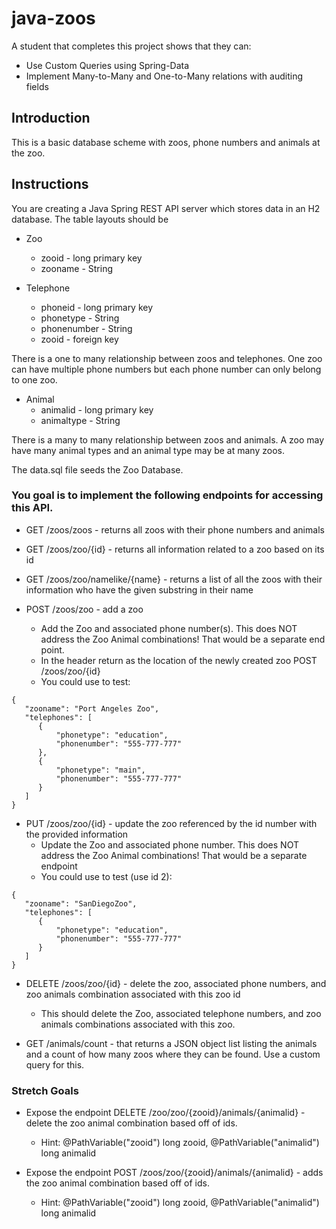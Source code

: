 # java-zoos

A student that completes this project shows that they can:
* Use Custom Queries using Spring-Data
* Implement Many-to-Many and One-to-Many relations with auditing fields

## Introduction

This is a basic database scheme with zoos, phone numbers and animals at the zoo.

## Instructions

You are creating a Java Spring REST API server which stores data in an H2 database. The table layouts should be

* Zoo
  * zooid - long primary key
  * zooname - String

* Telephone
  * phoneid - long primary key
  * phonetype - String
  * phonenumber - String
  * zooid - foreign key
  
There is a one to many relationship between zoos and telephones. One zoo can have multiple phone numbers but each phone number can only belong to one zoo.

* Animal
  * animalid - long primary key
  * animaltype - String

There is a many to many relationship between zoos and animals. A zoo may have many animal types and an animal type may be at many zoos.

The data.sql file seeds the Zoo Database. 

### You goal is to implement the following endpoints for accessing this API.

* GET /zoos/zoos - returns all zoos with their phone numbers and animals

* GET /zoos/zoo/{id} - returns all information related to a zoo based on its id

* GET /zoos/zoo/namelike/{name} - returns a list of all the zoos with their information who have the given substring in their name

* POST /zoos/zoo - add a zoo
  * Add the Zoo and associated phone number(s). This does NOT address the Zoo Animal combinations! That would be a separate end point.
  * In the header return as the location of the newly created zoo POST /zoos/zoo/{id}
  * You could use to test:
```
{
   "zooname": "Port Angeles Zoo",
   "telephones": [
      {
          "phonetype": "education",
          "phonenumber": "555-777-777"
      },
      {
          "phonetype": "main",
          "phonenumber": "555-777-777"
      }
   ]
}
```

* PUT /zoos/zoo/{id} - update the zoo referenced by the id number with the provided information
  * Update the Zoo and associated phone number. This does NOT address the Zoo Animal combinations! That would be a separate endpoint
  * You could use to test (use id 2):
  
```
{
   "zooname": "SanDiegoZoo",
   "telephones": [
      {
          "phonetype": "education",
          "phonenumber": "555-777-777"
      }
   ]
} 
```

* DELETE /zoos/zoo/{id} - delete the zoo, associated phone numbers, and zoo animals combination associated with this zoo id
  * This should delete the Zoo, associated telephone numbers, and zoo animals combinations associated with this zoo.

* GET /animals/count -  that returns a JSON object list listing the animals and a count of how many zoos where they can be found. Use a custom query for this. 


### Stretch Goals

* Expose the endpoint DELETE /zoo/zoo/{zooid}/animals/{animalid} - delete the zoo animal combination based off of ids. 
  * Hint: @PathVariable("zooid") long zooid, @PathVariable("animalid") long animalid

* Expose the endpoint POST /zoos/zoo/{zooid}/animals/{animalid} - adds the zoo animal combination based off of ids. 
  * Hint: @PathVariable("zooid") long zooid, @PathVariable("animalid") long animalid

